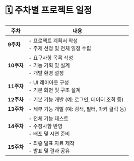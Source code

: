 # 🗓️ 주차별 프로젝트 일정

| 주차   | 내용 |
|--------|------|
| **9주차**  | - 프로젝트 계획서 작성<br>- 주제 선정 및 전체 일정 수립 |
| **10주차** | - 요구사항 목록 작성<br>- 기능 기획 및 설계<br>- 개발 환경 설정 |
| **11주차** | - UI 레이아웃 구성<br>- 기본 화면 및 구조 설계 |
| **12주차** | - 기본 기능 개발 (예: 로그인, 데이터 조회 등) |
| **13주차** | - 세부 기능 개발 (예: 검색, 필터, 마커 클릭 등) |
| **14주차** | - 전체 기능 테스트<br>- 수정사항 반영<br>- 배포 및 시연 준비 |
| **15주차** | - 최종 발표 자료 제작<br>- 발표 및 결과 공유 |
